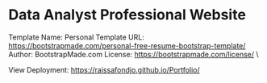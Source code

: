 # Data Analyst Professional Website
Template Name: Personal
Template URL: https://bootstrapmade.com/personal-free-resume-bootstrap-template/
Author: BootstrapMade.com
License: https://bootstrapmade.com/license/ \

View Deployment: https://raissafondjo.github.io/Portfolio/ 

